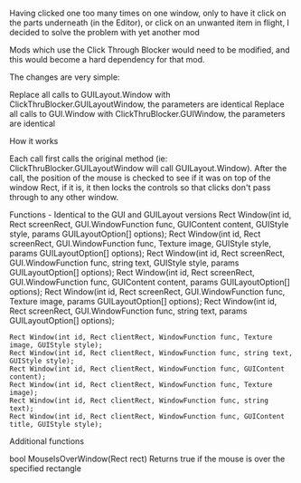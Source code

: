 Having clicked one too many times on one window, only to have it click on the parts underneath (in the Editor), 
or click on an unwanted item in flight, I decided to solve the problem with yet another mod

Mods which use the Click Through Blocker would need to be modified, and this would become a hard dependency for that mod.

The changes are very simple:

Replace all calls to GUILayout.Window with ClickThruBlocker.GUILayoutWindow, the parameters are identical
Replace all calls to GUI.Window with ClickThruBlocker.GUIWindow, the parameters are identical

How it works

Each call first calls the original method (ie: ClickThruBlocker.GUILayoutWindow will call GUILayout.Window).  After the call,
the position of the mouse is checked to see if it was on top of the window Rect, if it is, it then locks the controls so that clicks don't
pass through to any other window.

Functions - Identical to the GUI and GUILayout versions
	Rect Window(int id, Rect screenRect, GUI.WindowFunction func, GUIContent content, GUIStyle style, params GUILayoutOption[] options);
	Rect Window(int id, Rect screenRect, GUI.WindowFunction func, Texture image, GUIStyle style, params GUILayoutOption[] options);
	Rect Window(int id, Rect screenRect, GUI.WindowFunction func, string text, GUIStyle style, params GUILayoutOption[] options);
	Rect Window(int id, Rect screenRect, GUI.WindowFunction func, GUIContent content, params GUILayoutOption[] options);
	Rect Window(int id, Rect screenRect, GUI.WindowFunction func, Texture image, params GUILayoutOption[] options);
	Rect Window(int id, Rect screenRect, GUI.WindowFunction func, string text, params GUILayoutOption[] options);

	Rect Window(int id, Rect clientRect, WindowFunction func, Texture image, GUIStyle style);
	Rect Window(int id, Rect clientRect, WindowFunction func, string text, GUIStyle style);
	Rect Window(int id, Rect clientRect, WindowFunction func, GUIContent content);
	Rect Window(int id, Rect clientRect, WindowFunction func, Texture image);
	Rect Window(int id, Rect clientRect, WindowFunction func, string text);
	Rect Window(int id, Rect clientRect, WindowFunction func, GUIContent title, GUIStyle style);

Additional functions

bool MouseIsOverWindow(Rect rect)   Returns true if the mouse is over the specified rectangle
